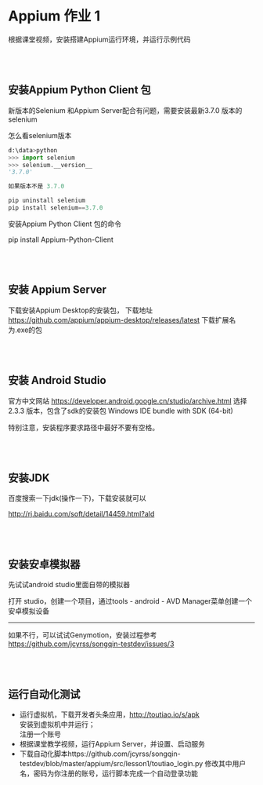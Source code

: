 
# Appium 作业 1 

根据课堂视频，安装搭建Appium运行环境，并运行示例代码

<br><br>
## 安装Appium Python Client 包
新版本的Selenium 和Appium Server配合有问题，需要安装最新3.7.0 版本的selenium

怎么看selenium版本
```python
d:\data>python
>>> import selenium
>>> selenium.__version__
'3.7.0'

如果版本不是 3.7.0 

pip uninstall selenium
pip install selenium==3.7.0
```

安装Appium Python Client 包的命令

pip install Appium-Python-Client


<br><br>
## 安装 Appium Server 

下载安装Appium Desktop的安装包，
下载地址 https://github.com/appium/appium-desktop/releases/latest
下载扩展名为.exe的包


<br><br>
## 安装 Android Studio

官方中文网站
https://developer.android.google.cn/studio/archive.html
选择2.3.3 版本，包含了sdk的安装包 Windows IDE bundle with SDK (64-bit)

特别注意，安装程序要求路径中最好不要有空格。


<br><br>
## 安装JDK
百度搜索一下jdk(操作一下)，下载安装就可以

http://rj.baidu.com/soft/detail/14459.html?ald

<br><br>
## 安装安卓模拟器

先试试android studio里面自带的模拟器

打开 studio，创建一个项目，通过tools - android - AVD Manager菜单创建一个安卓模拟设备

-----------


如果不行，可以试试Genymotion，安装过程参考 https://github.com/jcyrss/songqin-testdev/issues/3

<br><br>
## 运行自动化测试
- 运行虚拟机，下载开发者头条应用，http://toutiao.io/s/apk <br>
安装到虚拟机中并运行；<br>
注册一个账号<br>
- 根据课堂教学视频，运行Appium Server，并设置、启动服务<br>
- 下载自动化脚本https://github.com/jcyrss/songqin-testdev/blob/master/appium/src/lesson1/toutiao_login.py
修改其中用户名，密码为你注册的账号，运行脚本完成一个自动登录功能




 


